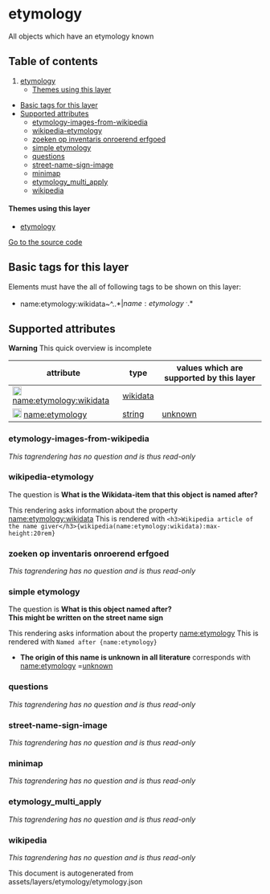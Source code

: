 etymology
===========





All objects which have an etymology known

## Table of contents

1. [etymology](#etymology)
    * [Themes using this layer](#themes-using-this-layer)

- [Basic tags for this layer](#basic-tags-for-this-layer)
- [Supported attributes](#supported-attributes)
    + [etymology-images-from-wikipedia](#etymology-images-from-wikipedia)
    + [wikipedia-etymology](#wikipedia-etymology)
    + [zoeken op inventaris onroerend erfgoed](#zoeken-op-inventaris-onroerend-erfgoed)
    + [simple etymology](#simple-etymology)
    + [questions](#questions)
    + [street-name-sign-image](#street-name-sign-image)
    + [minimap](#minimap)
    + [etymology_multi_apply](#etymology_multi_apply)
    + [wikipedia](#wikipedia)

#### Themes using this layer

- [etymology](https://mapcomplete.osm.be/etymology)

[Go to the source code](../assets/layers/etymology/etymology.json)



Basic tags for this layer
---------------------------



Elements must have the all of following tags to be shown on this layer:

- name:etymology:wikidata~^..*$|name:etymology~^..*$

Supported attributes
----------------------



**Warning** This quick overview is incomplete

attribute | type | values which are supported by this layer
----------- | ------ | ------------------------------------------
[<img src='https://mapcomplete.osm.be/assets/svg/statistics.svg' height='18px'>](https://taginfo.openstreetmap.org/keys/name:etymology:wikidata#values) [name:etymology:wikidata](https://wiki.openstreetmap.org/wiki/Key:name:etymology:wikidata) | [wikidata](../SpecialInputElements.md#wikidata) |
[<img src='https://mapcomplete.osm.be/assets/svg/statistics.svg' height='18px'>](https://taginfo.openstreetmap.org/keys/name:etymology#values) [name:etymology](https://wiki.openstreetmap.org/wiki/Key:name:etymology) | [string](../SpecialInputElements.md#string) | [unknown](https://wiki.openstreetmap.org/wiki/Tag:name:etymology%3Dunknown)

### etymology-images-from-wikipedia

_This tagrendering has no question and is thus read-only_

### wikipedia-etymology

The question is **What is the Wikidata-item that this object is named after?**

This rendering asks information about the
property  [name:etymology:wikidata](https://wiki.openstreetmap.org/wiki/Key:name:etymology:wikidata)
This is rendered
with `<h3>Wikipedia article of the name giver</h3>{wikipedia(name:etymology:wikidata):max-height:20rem}`

### zoeken op inventaris onroerend erfgoed

_This tagrendering has no question and is thus read-only_

### simple etymology

The question is **What is this object named after?<br/><span class='subtle'>This might be written on the street name
sign</span>**

This rendering asks information about the
property  [name:etymology](https://wiki.openstreetmap.org/wiki/Key:name:etymology)
This is rendered with `Named after {name:etymology}`

- **The origin of this name is unknown in all literature** corresponds
  with <a href='https://wiki.openstreetmap.org/wiki/Key:name:etymology' target='_blank'>name:etymology</a>
  =<a href='https://wiki.openstreetmap.org/wiki/Tag:name:etymology%3Dunknown' target='_blank'>unknown</a>

### questions

_This tagrendering has no question and is thus read-only_

### street-name-sign-image

_This tagrendering has no question and is thus read-only_

### minimap

_This tagrendering has no question and is thus read-only_

### etymology_multi_apply

_This tagrendering has no question and is thus read-only_

### wikipedia

_This tagrendering has no question and is thus read-only_

This document is autogenerated from assets/layers/etymology/etymology.json